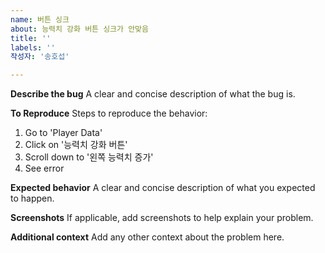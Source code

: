 ```yaml
---
name: 버튼 싱크
about: 능력치 강화 버튼 싱크가 안맞음
title: ''
labels: ''
작성자: '송호섭'

---
```


**Describe the bug**
A clear and concise description of what the bug is.

**To Reproduce**
Steps to reproduce the behavior:
1. Go to 'Player Data'
2. Click on '능력치 강화 버튼'
3. Scroll down to '왼쪽 능력치 증가'
4. See error

**Expected behavior**
A clear and concise description of what you expected to happen.

**Screenshots**
If applicable, add screenshots to help explain your problem.


**Additional context**
Add any other context about the problem here.
